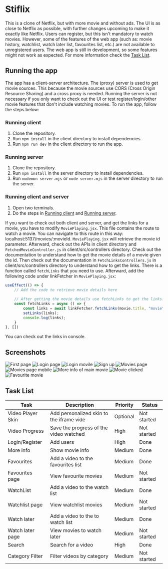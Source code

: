 # Stiflix

This is a clone of Netflix, but with more movie and without ads. The UI is as close
to Netflix as possible, with further changes upcoming to make it exactly like Netflix.
Users can register, but this isn't mandatory to watch movies. However, some of the features
of the web app (such as: movie history, watchlist, watch later list, favourites list, etc.) 
are not available to unregistered users. The web app is still in development, so some features
might not work as expected. For more information check the [Task List](#task-list).

## Running the app
The app has a client-server architecture. The (proxy) server is used to get movie sources. This because
the movie sources use CORS (Cross Origin Resource Sharing) and a cross proxy is needed. Running the server
is not necessary if you only want to check out the UI or test register/login/other movie features that
don't include watching movies. To run the app, follow the steps below:

### Running client

1. Clone the repository.
2. Run `npm install` in the client directory to install dependencies.
3. Run `npm run dev` in the client directory to run the app.

### Running server

1. Clone the repository.
2. Run `npm install` in the server directory to install dependencies.
3. Run `nodemon server.mjs` or `node server.mjs` in the server directory to run the server.

### Running client and server

1. Open two terminals.
2. Do the steps in [Running client](#running-client) and [Running server](#running-server).

If you want to check out both client and server, and get the links for a movie, you have to modify `MoviePlaying.jsx`.
This file contains the route to watch a movie. You can navigate to this route in this way: localhost:5137/movies/:movieId.
`MoviePlaying.jsx` will retrieve the movie id parameter. Afterward, check out the APIs in client directory and `FetchedMovieController.js`
in client/src/controllers directory. Check out the documentation to understand how to get the movie details of a movie given the id.
Then check out the documentation in `FetchLinksControllers.js` in client/src/controllers directory to understand how to get the links. 
There is a function called `fetchLinks` that you need to use. Afterward, add the following code under linkFetcher in `MoviePlaying.jsx`:

```javascript
useEffect(() => {
    // Add the code to retrieve movie details here
    
    // After getting the movie details use fetchLinks to get the links.
    const fetchLinks = async () => {
        const links = await linkFetcher.fetchLinks(movie.title, "movie", movie.release_date, movie.id);
        setLinks(links);
        console.log(links);
    }
}, [])
```
You can check out the links in console.

## Screenshots

![First page](/screenshots/initial%20scr.png)
![Login page](/screenshots/login%20scr.png)
![Login movile](/screenshots/signin%20mobile.png)
![Sign up](/screenshots/signup%20scr.png)
![Movies page](/screenshots/main%20scr.png)
![Movies page mobile](/screenshots/main%20mobile.png)
![More info of main movie](/screenshots/mainmoreinfo%20scr.png)
![Movie clicked](/screenshots/movieinfo%20scr.png)
![Favourite movie](/screenshots/moviefavourite%20scr.png)


## Task List

| Task              | Description                              | Priority | Status      |
|-------------------|------------------------------------------|----------|-------------|
| Video Player Skin | Add personalized skin to the iframe vide | Optional | Not started |
| Video Progress    | Save the progress of the video watched   | High     | Not started |
| Login/Register    | Add users                                | High     | Done        |
| More info         | Show movie info                          | Medium   | Done        |
| Favourites        | Add a video to the favourites list       | Medium   | Done        |
| Favourites page   | View favourite movies                    | Medium   | Not started |
| WatchList         | Add a video to the watch list            | Medium   | Done        |
| Watchlist page    | View watchlist movies                    | Medium   | Not started |
| Watch later       | Add a video to the to watch list         | Medium   | Done        |
| Watch later page  | View movies to watch later               | Medium   | Not started |
| Search            | Search for a video                       | High     | Done        |
| Category Filter   | Filter videos by category                | Medium   | Not started |



